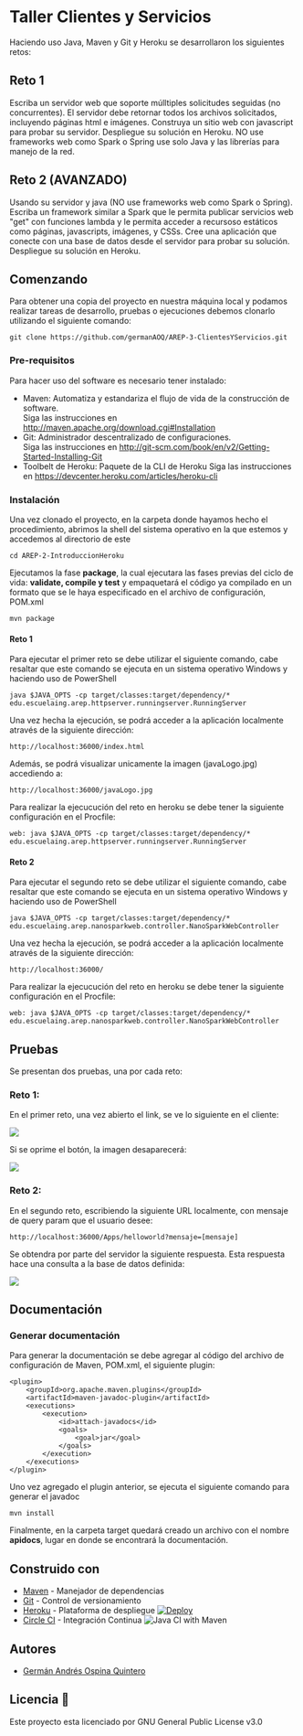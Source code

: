 # Taller Clientes y Servicios                 
Haciendo uso Java, Maven y Git y Heroku se desarrollaron los siguientes retos:
## Reto 1
Escriba un servidor web que soporte múlltiples solicitudes seguidas (no concurrentes). El servidor debe retornar todos los archivos solicitados, incluyendo páginas html e imágenes. Construya un sitio web con javascript para probar su servidor. Despliegue su solución en Heroku. NO use frameworks web como Spark o Spring use solo Java y las librerías para manejo de la red.
## Reto 2 (AVANZADO)
Usando su  servidor y java (NO use frameworks web como Spark o Spring). Escriba un framework similar a Spark que le permita publicar servicios web "get" con funciones lambda y le permita acceder a recursoso estáticos como páginas, javascripts, imágenes, y CSSs. Cree una aplicación que conecte con una base de datos desde el servidor para probar su solución. Despliegue su solución en Heroku.
## Comenzando
Para obtener una copia del proyecto en nuestra máquina local y podamos realizar tareas de desarrollo, pruebas o ejecuciones debemos clonarlo utilizando el siguiente comando:
```
git clone https://github.com/germanAOQ/AREP-3-ClientesYServicios.git
```
### Pre-requisitos
Para hacer uso del software es necesario tener instalado:
* Maven: Automatiza y estandariza el flujo de vida de la construcción de software.                 
    Siga las instrucciones en http://maven.apache.org/download.cgi#Installation
* Git: Administrador descentralizado de configuraciones.                     
    Siga las instrucciones en http://git-scm.com/book/en/v2/Getting-Started-Installing-Git
* Toolbelt de Heroku: Paquete de la CLI de Heroku
    Siga las instrucciones en https://devcenter.heroku.com/articles/heroku-cli
### Instalación
Una vez clonado el proyecto, en la carpeta donde hayamos hecho el procedimiento, abrimos la shell del sistema operativo en la que estemos y accedemos al directorio de este
```
cd AREP-2-IntroduccionHeroku
```
Ejecutamos la fase **package**, la cual ejecutara las fases previas del ciclo de vida: **validate, compile y test** y empaquetará el código ya compilado en un formato que se le haya especificado en el archivo de configuración, POM.xml
```
mvn package
```
#### Reto 1
Para ejecutar el primer reto se debe utilizar el siguiente comando, cabe resaltar que este comando se ejecuta en un sistema operativo Windows y haciendo uso de PowerShell
```
java $JAVA_OPTS -cp target/classes:target/dependency/* edu.escuelaing.arep.httpserver.runningserver.RunningServer
```
Una vez hecha la ejecución, se podrá acceder a la aplicación localmente através de la siguiente dirección:
```
http://localhost:36000/index.html
```
Además, se podrá visualizar unicamente la imagen (javaLogo.jpg) accediendo a:
```
http://localhost:36000/javaLogo.jpg
```
Para realizar la ejecucución del reto en heroku se debe tener la siguiente configuración en el Procfile:
```
web: java $JAVA_OPTS -cp target/classes:target/dependency/* edu.escuelaing.arep.httpserver.runningserver.RunningServer
```
#### Reto 2
Para ejecutar el segundo reto se debe utilizar el siguiente comando, cabe resaltar que este comando se ejecuta en un sistema operativo Windows y haciendo uso de PowerShell
```
java $JAVA_OPTS -cp target/classes:target/dependency/* edu.escuelaing.arep.nanosparkweb.controller.NanoSparkWebController
```
Una vez hecha la ejecución, se podrá acceder a la aplicación localmente através de la siguiente dirección:
```
http://localhost:36000/
```
Para realizar la ejecucución del reto en heroku se debe tener la siguiente configuración en el Procfile:
```
web: java $JAVA_OPTS -cp target/classes:target/dependency/* edu.escuelaing.arep.nanosparkweb.controller.NanoSparkWebController
```
## Pruebas
Se presentan dos pruebas, una por cada reto:

### Reto 1:
En el primer reto, una vez abierto el link, se ve lo siguiente en el cliente:

![](images/Reto1_prueba_1.PNG)      

Si se oprime el botón, la imagen desaparecerá: 

![](images/Reto1_prueba_2.PNG)

### Reto 2:                  
En el segundo reto, escribiendo la siguiente URL localmente, con mensaje de query param que el usuario desee:
```
http://localhost:36000/Apps/helloworld?mensaje=[mensaje]
```
Se obtendra por parte del servidor la siguiente respuesta. Esta respuesta hace una consulta a la base de datos definida:

![](images/Reto2_prueba_1.PNG) 

## Documentación

### Generar documentación
Para generar la documentación se debe agregar al código del archivo de configuración de Maven, POM.xml, el siguiente plugin:
```
<plugin>
	<groupId>org.apache.maven.plugins</groupId>
	<artifactId>maven-javadoc-plugin</artifactId>
	<executions>
		<execution>
			<id>attach-javadocs</id>
			<goals>
				<goal>jar</goal>
			</goals>
		</execution>
	</executions>
</plugin>

```
Uno vez agregado el plugin anterior, se ejecuta el siguiente comando para generar el javadoc
```
mvn install
```
Finalmente, en la carpeta target quedará creado un archivo con el nombre **apidocs**, lugar en donde se encontrará la documentación.

## Construido con 
* [Maven](https://maven.apache.org/) - Manejador de dependencias
* [Git](https://github.com/) - Control de versionamiento
* [Heroku](https://heroku.com) - Plataforma de despliegue [![Deploy](https://www.herokucdn.com/deploy/button.png)](http://nanosparkweb.herokuapp.com)
* [Circle CI]() - Integración Continua ![Java CI with Maven](https://github.com/germanAOQ/AREP-3-ClientesYServicios/workflows/Java%20CI%20with%20Maven/badge.svg)

## Autores 
* [Germán Andrés Ospina Quintero](https://github.com/germanAOQ)

## Licencia 📄
Este proyecto esta licenciado por GNU General Public License v3.0
